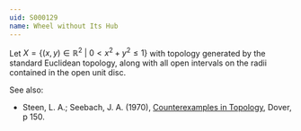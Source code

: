 ```yaml
---
uid: S000129
name: Wheel without Its Hub
---
```

Let $X = \{(x,y) \in \mathbb{R}^2\ |\ 0< x^2 + y^2 \leq 1\}$ with topology generated by the standard Euclidean topology, along with all open intervals on the radii contained in the open unit disc.

See also:

* Steen, L. A.; Seebach, J. A. (1970), [Counterexamples in Topology](http://books.google.com/books/about/Counterexamples_in_Topology.html?id=DkEuGkOtSrUC), Dover, p 150.

